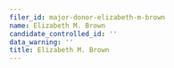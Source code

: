 ```yaml
---
filer_id: major-donor-elizabeth-m-brown
name: Elizabeth M. Brown
candidate_controlled_id: ''
data_warning: ''
title: Elizabeth M. Brown
---
```

